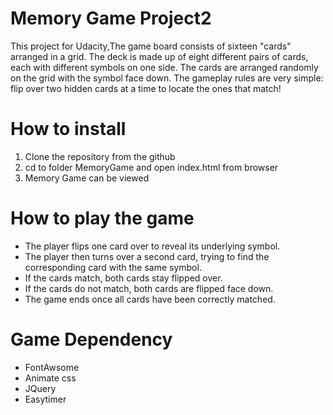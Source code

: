 
# Memory Game Project2

This project for Udacity,The game board consists of sixteen "cards" arranged in a grid. The deck is made up of eight different pairs of cards, each with different symbols on one side. The cards are arranged randomly on the grid with the symbol face down. The gameplay rules are very simple: flip over two hidden cards at a time to locate the ones that match!

# How to install  

1. Clone the repository from the github 
2. cd to folder MemoryGame and open index.html from browser
3. Memory Game can be viewed

# How to play the game

- The player flips one card over to reveal its underlying symbol.
- The player then turns over a second card, trying to find the corresponding card with the same symbol.
- If the cards match, both cards stay flipped over.
- If the cards do not match, both cards are flipped face down.
- The game ends once all cards have been correctly matched.


# Game Dependency

- FontAwsome 
- Animate css
- JQuery
- Easytimer

